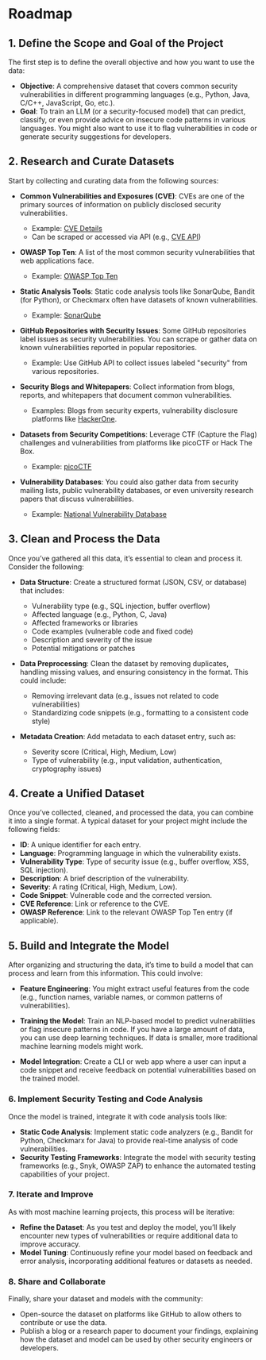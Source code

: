 # Roadmap

## **1. Define the Scope and Goal of the Project**
The first step is to define the overall objective and how you want to use the data:

- **Objective**: A comprehensive dataset that covers common security vulnerabilities in different programming languages (e.g., Python, Java, C/C++, JavaScript, Go, etc.).
- **Goal**: To train an LLM (or a security-focused model) that can predict, classify, or even provide advice on insecure code patterns in various languages. You might also want to use it to flag vulnerabilities in code or generate security suggestions for developers.

## **2. Research and Curate Datasets**
Start by collecting and curating data from the following sources:

- **Common Vulnerabilities and Exposures (CVE)**: CVEs are one of the primary sources of information on publicly disclosed security vulnerabilities.
  - Example: [CVE Details](https://www.cvedetails.com/)
  - Can be scraped or accessed via API (e.g., [CVE API](https://www.cve.org/cve-api))
  
- **OWASP Top Ten**: A list of the most common security vulnerabilities that web applications face.
  - Example: [OWASP Top Ten](https://owasp.org/www-project-top-ten/)
  
- **Static Analysis Tools**: Static code analysis tools like SonarQube, Bandit (for Python), or Checkmarx often have datasets of known vulnerabilities.
  - Example: [SonarQube](https://www.sonarqube.org/)
  
- **GitHub Repositories with Security Issues**: Some GitHub repositories label issues as security vulnerabilities. You can scrape or gather data on known vulnerabilities reported in popular repositories.
  - Example: Use GitHub API to collect issues labeled "security" from various repositories.

- **Security Blogs and Whitepapers**: Collect information from blogs, reports, and whitepapers that document common vulnerabilities.
  - Examples: Blogs from security experts, vulnerability disclosure platforms like [HackerOne](https://www.hackerone.com/).

- **Datasets from Security Competitions**: Leverage CTF (Capture the Flag) challenges and vulnerabilities from platforms like picoCTF or Hack The Box.
  - Example: [picoCTF](https://picoctf.org/)
  
- **Vulnerability Databases**: You could also gather data from security mailing lists, public vulnerability databases, or even university research papers that discuss vulnerabilities.
  - Example: [National Vulnerability Database](https://nvlpubs.nist.gov/nistpubs/)

## **3. Clean and Process the Data**
Once you’ve gathered all this data, it’s essential to clean and process it. Consider the following:

- **Data Structure**: Create a structured format (JSON, CSV, or database) that includes:
  - Vulnerability type (e.g., SQL injection, buffer overflow)
  - Affected language (e.g., Python, C, Java)
  - Affected frameworks or libraries
  - Code examples (vulnerable code and fixed code)
  - Description and severity of the issue
  - Potential mitigations or patches

- **Data Preprocessing**: Clean the dataset by removing duplicates, handling missing values, and ensuring consistency in the format. This could include:
  - Removing irrelevant data (e.g., issues not related to code vulnerabilities)
  - Standardizing code snippets (e.g., formatting to a consistent code style)

- **Metadata Creation**: Add metadata to each dataset entry, such as:
  - Severity score (Critical, High, Medium, Low)
  - Type of vulnerability (e.g., input validation, authentication, cryptography issues)

## **4. Create a Unified Dataset**
Once you’ve collected, cleaned, and processed the data, you can combine it into a single format. A typical dataset for your project might include the following fields:

- **ID**: A unique identifier for each entry.
- **Language**: Programming language in which the vulnerability exists.
- **Vulnerability Type**: Type of security issue (e.g., buffer overflow, XSS, SQL injection).
- **Description**: A brief description of the vulnerability.
- **Severity**: A rating (Critical, High, Medium, Low).
- **Code Snippet**: Vulnerable code and the corrected version.
- **CVE Reference**: Link or reference to the CVE.
- **OWASP Reference**: Link to the relevant OWASP Top Ten entry (if applicable).

## **5. Build and Integrate the Model**
After organizing and structuring the data, it’s time to build a model that can process and learn from this information. This could involve:

- **Feature Engineering**: You might extract useful features from the code (e.g., function names, variable names, or common patterns of vulnerabilities).
  
- **Training the Model**: Train an NLP-based model to predict vulnerabilities or flag insecure patterns in code. If you have a large amount of data, you can use deep learning techniques. If data is smaller, more traditional machine learning models might work.
  
- **Model Integration**: Create a CLI or web app where a user can input a code snippet and receive feedback on potential vulnerabilities based on the trained model.

### **6. Implement Security Testing and Code Analysis**
Once the model is trained, integrate it with code analysis tools like:

- **Static Code Analysis**: Implement static code analyzers (e.g., Bandit for Python, Checkmarx for Java) to provide real-time analysis of code vulnerabilities.
- **Security Testing Frameworks**: Integrate the model with security testing frameworks (e.g., Snyk, OWASP ZAP) to enhance the automated testing capabilities of your project.

### **7. Iterate and Improve**
As with most machine learning projects, this process will be iterative:

- **Refine the Dataset**: As you test and deploy the model, you’ll likely encounter new types of vulnerabilities or require additional data to improve accuracy.
- **Model Tuning**: Continuously refine your model based on feedback and error analysis, incorporating additional features or datasets as needed.
  
### **8. Share and Collaborate**
Finally, share your dataset and models with the community:

- Open-source the dataset on platforms like GitHub to allow others to contribute or use the data.
- Publish a blog or a research paper to document your findings, explaining how the dataset and model can be used by other security engineers or developers.
